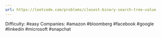 ```yaml
---
url: https://leetcode.com/problems/closest-binary-search-tree-value
---
```


Difficulty: #easy
Companies: #amazon #bloomberg #facebook #google #linkedin #microsoft #snapchat